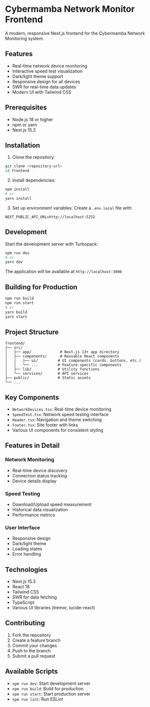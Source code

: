 # Cybermamba Network Monitor Frontend

A modern, responsive Next.js frontend for the Cybermamba Network Monitoring system.

## Features

- Real-time network device monitoring
- Interactive speed test visualization
- Dark/light theme support
- Responsive design for all devices
- SWR for real-time data updates
- Modern UI with Tailwind CSS

## Prerequisites

- Node.js 18 or higher
- npm or yarn
- Next.js 15.3

## Installation

1. Clone the repository:
```bash
git clone <repository-url>
cd frontend
```

2. Install dependencies:
```bash
npm install
# or
yarn install
```

3. Set up environment variables:
Create a `.env.local` file with:
```env
NEXT_PUBLIC_API_URL=http://localhost:5252
```

## Development

Start the development server with Turbopack:
```bash
npm run dev
# or
yarn dev
```

The application will be available at `http://localhost:3000`

## Building for Production

```bash
npm run build
npm run start
# or
yarn build
yarn start
```

## Project Structure

```
frontend/
├── src/
│   ├── app/             # Next.js 13+ app directory
│   ├── components/      # Reusable React components
│   │   ├── ui/         # UI components (cards, buttons, etc.)
│   │   └── ...         # Feature-specific components
│   ├── lib/            # Utility functions
│   └── services/       # API services
├── public/             # Static assets
└── ...
```

## Key Components

- `NetworkDevices.tsx`: Real-time device monitoring
- `SpeedTest.tsx`: Network speed testing interface
- `Header.tsx`: Navigation and theme switching
- `Footer.tsx`: Site footer with links
- Various UI components for consistent styling

## Features in Detail

### Network Monitoring
- Real-time device discovery
- Connection status tracking
- Device details display

### Speed Testing
- Download/Upload speed measurement
- Historical data visualization
- Performance metrics

### User Interface
- Responsive design
- Dark/light theme
- Loading states
- Error handling

## Technologies

- Next.js 15.3
- React 18
- Tailwind CSS
- SWR for data fetching
- TypeScript
- Various UI libraries (tremor, lucide-react)

## Contributing

1. Fork the repository
2. Create a feature branch
3. Commit your changes
4. Push to the branch
5. Submit a pull request

## Available Scripts

- `npm run dev`: Start development server
- `npm run build`: Build for production
- `npm run start`: Start production server
- `npm run lint`: Run ESLint
